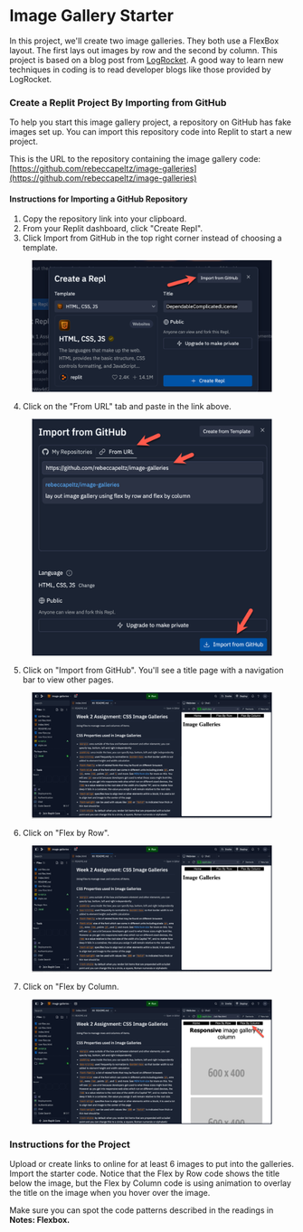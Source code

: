 # Image Gallery Starter

In this project, we'll create two image galleries.  They both use a FlexBox layout.  The first lays out images by row and the second by column.  This project is based on a blog post from [LogRocket](https://blog.logrocket.com/responsive-image-gallery-css-flexbox).  A good way to learn new techniques in coding is to read developer blogs like those provided by LogRocket.

### Create a Replit Project By Importing from GitHub

To help you start this image gallery project, a repository on GitHub has fake images set up. You can import this repository code into Replit to start a new project.

This is the URL to the repository containing the image gallery code: [https://github.com/rebeccapeltz/image-galleries](https://github.com/rebeccapeltz/image-galleries)

#### Instructions for Importing a GitHub Repository

1. Copy the repository link into your clipboard.
2. From your Replit dashboard, click "Create Repl".
3. Click Import from GitHub in the top right corner instead of choosing a template.

<figure><img src="../../.gitbook/assets/image (42).png" alt=""><figcaption></figcaption></figure>

4. Click on the "From URL" tab and paste in the link above.

<figure><img src="../../.gitbook/assets/image (43).png" alt=""><figcaption></figcaption></figure>



5. Click on "Import from GitHub".  You'll see a title page with a navigation bar to view other pages.

<figure><img src="../../.gitbook/assets/image (44).png" alt=""><figcaption></figcaption></figure>

6. Click on "Flex by Row".

<figure><img src="../../.gitbook/assets/image (45).png" alt=""><figcaption></figcaption></figure>

7. Click on "Flex by Column.

<figure><img src="../../.gitbook/assets/image (41).png" alt=""><figcaption></figcaption></figure>

### Instructions for the Project

Upload or create links to online for at least 6 images to put into the galleries. Import the starter code.  Notice that the Flex by Row code shows the title below the image, but the Flex by Column code is using animation to overlay the title on the image when you hover over the image.

Make sure you can spot the code patterns described in the readings in **Notes: Flexbox.**

